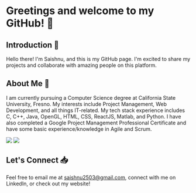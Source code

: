 # Greetings and welcome to my GitHub! 👋 

## Introduction 🚀
Hello there! I'm Saishnu, and this is my GitHub page. I'm excited to share my projects and collaborate with amazing people on this platform.

## About Me 🤔
I am currently pursuing a Computer Science degree at California State University, Fresno. My interests include Project Management, Web Development, and all things IT-related. My tech stack experience includes C, C++, Java, OpenGL, HTML, CSS, ReactJS, Matlab, and Python. I have also completed a Google Project Management Professional Certificate and have some basic experience/knowledge in Agile and Scrum.

<img src="https://github-readme-stats.vercel.app/api?username=saishnu25&theme=dark&show_icons=true&hide_border=true&count_private=true" style="max-width: 400px;">
<img src="https://github-readme-stats.vercel.app/api/top-langs/?username=saishnu25&theme=dark&show_icons=true&hide_border=true&layout=compact" style="max-width: 400px;">

## Let's Connect 📥
Feel free to email me at saishnu2503@gmail.com, connect with me on LinkedIn, or check out my website!
